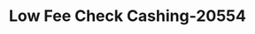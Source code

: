 ---
f_zip-code: 94303
f_state-code: CA
title: Low Fee Check Cashing-20554
f_phone: 650-322-6919
f_city-only: Palo Alto
f_address: 635 Donohoe Street Palo Alto
f_location-unique-id: '20554'
slug: low-fee-check-cashing-20554
updated-on: '2024-05-30T13:46:58.046Z'
created-on: '2024-05-30T13:36:59.803Z'
published-on: '2024-05-30T13:54:32.469Z'
f_city-state: cms/city/palo-alto-ca.md
f_company: cms/company/low-fee-check-cashing.md
f_state: cms/state/california.md
layout: '[payday-loan].html'
tags: payday-loan
---